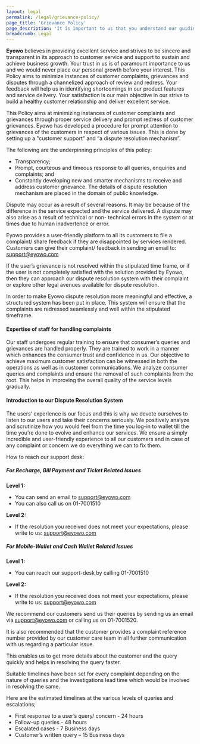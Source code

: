 ```yaml
---
layout: legal
permalink: /legal/grievance-policy/
page_title: 'Grievance Policy'
page_description: 'It is important to us that you understand our guiding principles and policies. Check out Eyowo’s Terms Of Service, Grievance, Privacy and Security Policies.'
breadcrumb: Legal
---
```


**Eyowo** believes in providing excellent service and strives to be sincere and transparent in its approach to customer service and support to sustain and achieve business growth. Your trust in us is of paramount importance to us and we would never place our personal growth before your interest. This Policy aims to minimize instances of customer complaints, grievances and disputes through a channelized approach of review and redress. Your feedback will help us in identifying shortcomings in our product features and service delivery. Your satisfaction is our main objective in our strive to build a healthy customer relationship and deliver excellent service.


This Policy aims at minimizing instances of customer complaints and grievances through proper service delivery and prompt redress of customer grievances. Eyowo has developed a procedure for prompt attention to grievances of the customers in respect of various issues. This is done by setting up a &quot;customer support&quot; and “a dispute resolution mechanism”.


The following are the underpinning principles of this policy:

- Transparency;
- Prompt, courteous and timeous response to all queries, enquiries and complaints; and
- Constantly developing new and smarter mechanisms to receive and address customer grievance. The details of dispute resolution mechanism are placed in the domain of public knowledge.


Dispute may occur as a result of several reasons. It may be because of the difference in the service expected and the service delivered. A dispute may also arise as a result of technical or non- technical errors in the system or at times due to human inadvertence or error. 

Eyowo provides a user-friendly platform to all its customers to file a complaint/ share feedback if they are disappointed by services rendered. Customers can give their complaint/ feedback in sending an email to: [support@eyowo.com](mailto:support@eyowo.com)

If the user’s grievance is not resolved within the stipulated time frame, or if the user is not completely satisfied with the solution provided by Eyowo, then they can approach our dispute resolution system with their complaint or explore other legal avenues available for dispute resolution.

In order to make Eyowo dispute resolution more meaningful and effective, a structured system has been put in place. This system will ensure that the complaints are redressed seamlessly and well within the stipulated timeframe.


#### Expertise of staff for handling complaints
Our staff undergoes regular training to ensure that consumer’s queries and grievances are handled properly. They are trained to work in a manner which enhances the consumer trust and confidence in us. Our objective to achieve maximum customer satisfaction can be witnessed in both the operations as well as in customer communications. We analyze consumer queries and complaints and ensure the removal of such complaints from the root. This helps in improving the overall quality of the service levels gradually.


#### Introduction to our Dispute Resolution System
The users’ experience is our focus and this is why we devote ourselves to listen to our users and take their concerns seriously. We positively analyze and scrutinize how you would feel from the time you log-in to wallet till the time you’re done to evolve and enhance our services. We ensure a simply incredible and user-friendly experience to all our customers and in case of any complaint or concern we do everything we can to fix them.

How to reach our support desk:
##### For Recharge, Bill Payment and Ticket Related Issues
**Level 1:**
- You can send an email to [support@eyowo.com](mailto:support@eyowo.com)
- You can also call us on 01-7001510

**Level 2:**
- If the resolution you received does not meet your expectations, please write to us: [support@eyowo.com](mailto:support@eyowo.com)

##### For Mobile-Wallet and Cash Wallet Related Issues
**Level 1:**
- You can reach our support-desk by calling 01-7001510
  
**Level 2:**
- If the resolution you received does not meet your expectations, please write to us: [support@eyowo.com](mailto:support@eyowo.com)


We recommend our customers send us their queries by sending us an email via [support@eyowo.com](mailto:support@eyowo.com) or calling us on 01-7001520.

It is also recommended that the customer provides a complaint reference number provided by our customer care team in all further communication with us regarding a particular issue.

This enables us to get more details about the customer and the query quickly and helps in resolving the query faster.

Suitable timelines have been set for every complaint depending on the nature of queries and the investigations lead time which would be involved in resolving the same.

Here are the estimated timelines at the various levels of queries and escalations;
- First response to a user’s query/ concern - 24 hours
- Follow-up queries - 48 hours
- Escalated cases - 7 Business days
- Customer’s written query – 15 Business days
